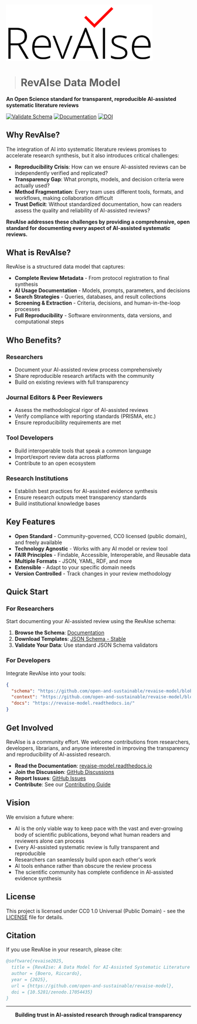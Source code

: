<div align="left">
  <img src="images/logo_full.png" alt="RevAIse Logo" width="400">
</div>

> # RevAIse Data Model

**An Open Science standard for transparent, reproducible AI-assisted systematic literature reviews**

[![Validate Schema](https://github.com/open-and-sustainable/revaise-model/actions/workflows/validate.yml/badge.svg)](https://github.com/open-and-sustainable/revaise-model/actions/workflows/validate.yml)
[![Documentation](https://readthedocs.org/projects/revaise-model/badge/?version=latest)](https://revaise-model.readthedocs.io/en/latest/?badge=latest)
[![DOI](https://zenodo.org/badge/DOI/10.5281/zenodo.17054435.svg)](https://doi.org/10.5281/zenodo.17054435)

## Why RevAIse?

The integration of AI into systematic literature reviews promises to accelerate research synthesis, but it also introduces critical challenges:

- **Reproducibility Crisis**: How can we ensure AI-assisted reviews can be independently verified and replicated?
- **Transparency Gap**: What prompts, models, and decision criteria were actually used?
- **Method Fragmentation**: Every team uses different tools, formats, and workflows, making collaboration difficult
- **Trust Deficit**: Without standardized documentation, how can readers assess the quality and reliability of AI-assisted reviews?

**RevAIse addresses these challenges by providing a comprehensive, open standard for documenting every aspect of AI-assisted systematic reviews.**

## What is RevAIse?

RevAIse is a structured data model that captures:

- **Complete Review Metadata** - From protocol registration to final synthesis
- **AI Usage Documentation** - Models, prompts, parameters, and decisions
- **Search Strategies** - Queries, databases, and result collections
- **Screening & Extraction** - Criteria, decisions, and human-in-the-loop processes
- **Full Reproducibility** - Software environments, data versions, and computational steps

## Who Benefits?

### Researchers
- Document your AI-assisted review process comprehensively
- Share reproducible research artifacts with the community
- Build on existing reviews with full transparency

### Journal Editors & Peer Reviewers
- Assess the methodological rigor of AI-assisted reviews
- Verify compliance with reporting standards (PRISMA, etc.)
- Ensure reproducibility requirements are met

### Tool Developers
- Build interoperable tools that speak a common language
- Import/export review data across platforms
- Contribute to an open ecosystem

### Research Institutions
- Establish best practices for AI-assisted evidence synthesis
- Ensure research outputs meet transparency standards
- Build institutional knowledge bases

## Key Features

- **Open Standard** - Community-governed, CC0 licensed (public domain), and freely available
- **Technology Agnostic** - Works with any AI model or review tool
- **FAIR Principles** - Findable, Accessible, Interoperable, and Reusable data
- **Multiple Formats** - JSON, YAML, RDF, and more
- **Extensible** - Adapt to your specific domain needs
- **Version Controlled** - Track changes in your review methodology

## Quick Start

### For Researchers
Start documenting your AI-assisted review using the RevAIse schema:

1. **Browse the Schema**: [Documentation](https://revaise-model.readthedocs.io/)
2. **Download Templates**: [JSON Schema - Stable](https://revaise-model.readthedocs.io/en/stable/api/revaise.schema.json)
3. **Validate Your Data**: Use standard JSON Schema validators

### For Developers
Integrate RevAIse into your tools:

```json
{
  "schema": "https://github.com/open-and-sustainable/revaise-model/blob/main/schema/revaise.yaml",
  "context": "https://github.com/open-and-sustainable/revaise-model/blob/main/schema/",
  "docs": "https://revaise-model.readthedocs.io/"
}
```

## Get Involved

RevAIse is a community effort. We welcome contributions from researchers, developers, librarians, and anyone interested in improving the transparency and reproducibility of AI-assisted research.

- **Read the Documentation**: [revaise-model.readthedocs.io](https://revaise-model.readthedocs.io/)
- **Join the Discussion**: [GitHub Discussions](https://github.com/open-and-sustainable/revaise-model/discussions)
- **Report Issues**: [GitHub Issues](https://github.com/open-and-sustainable/revaise-model/issues)
- **Contribute**: See our [Contributing Guide](CONTRIBUTING.md)

## Vision

We envision a future where:

- AI is the only viable way to keep pace with the vast and ever-growing body of scientific publications, beyond what human readers and reviewers alone can process
- Every AI-assisted systematic review is fully transparent and reproducible
- Researchers can seamlessly build upon each other's work
- AI tools enhance rather than obscure the review process
- The scientific community has complete confidence in AI-assisted evidence synthesis

## License

This project is licensed under CC0 1.0 Universal (Public Domain) - see the [LICENSE](LICENSE) file for details.

## Citation

If you use RevAIse in your research, please cite:

```bibtex
@software{revaise2025,
  title = {RevAIse: A Data Model for AI-Assisted Systematic Literature Reviews},
  author = {Boero, Riccardo},
  year = {2025},
  url = {https://github.com/open-and-sustainable/revaise-model},
  doi = {10.5281/zenodo.17054435}
}
```

---

<p align="center">
  <strong>Building trust in AI-assisted research through radical transparency</strong>
</p>
